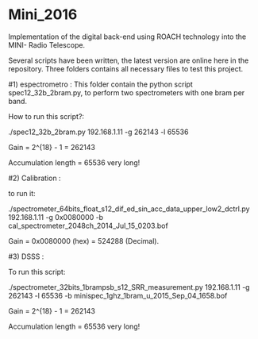 # Mini_2016
Implementation of the digital back-end using ROACH technology into the MINI- Radio Telescope.

Several scripts have been written, the latest version are online here in the repository. Three folders contains all necessary files to test this project.

#1) espectrometro : This folder contain the python script spec12_32b_2bram.py, to perform two spectrometers with one bram per band.

How to run this script?:

./spec12_32b_2bram.py 192.168.1.11 -g 262143 -l 65536

Gain = 2^{18} - 1 = 262143

Accumulation length = 65536 very long!

#2) Calibration :

to run it:

./spectrometer_64bits_float_s12_dif_ed_sin_acc_data_upper_low2_dctrl.py 192.168.1.11  -g 0x0080000 -b cal_spectrometer_2048ch_2014_Jul_15_0203.bof

Gain = 0x0080000 (hex) = 524288 (Decimal).

#3) DSSS :

To run this script:

./spectrometer_32bits_1brampsb_s12_SRR_measurement.py 192.168.1.11 -g 262143 
-l 65536 -b minispec_1ghz_1bram_u_2015_Sep_04_1658.bof

Gain = 2^{18} - 1 = 262143

Accumulation length = 65536 very long!

